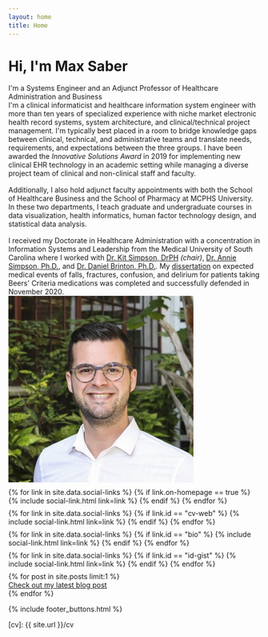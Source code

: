 ```yaml
---
layout: home
title: Home
---
```


<div id ="intro-wrapper" class="l-middle">
 <div id="intro-title-wrapper" class="intro-left">
  <h1 id="intro-title">Hi, I'm Max Saber</h1>
  <div id="intro-subtitle">
   I'm a Systems Engineer and an Adjunct Professor of Healthcare Administration and Business
  </div>
 </div>
 <div class="intro-left">
 <div class="intro-left">
  I'm a clinical informaticist and healthcare information system engineer with more than ten years of specialized experience with niche market electronic health record systems, system architecture, and clinical/technical project management. I'm typically best placed in a room to bridge knowledge gaps between clinical, technical, and administrative teams and translate needs, requirements, and expectations between the three groups. I have been awarded the <i>Innovative Solutions Award</i> in 2019 for implementing new clinical EHR technology in an academic setting while managing a diverse project team of clinical and non-clinical staff and faculty.
 </div>
 <div style="height: 1rem"></div>
 <div class="intro-left">
 Additionally, I also hold adjunct faculty appointments with both the School of Healthcare Business and the School of Pharmacy at MCPHS University. In these two departments, I teach graduate and undergraduate courses in data visualization, health informatics, human factor technology design, and statistical data analysis.
 </div>
 <div style="height: 1rem"></div>
 <div class="intro-left">
  I received my Doctorate in Healthcare Administration with a concentration in Information Systems and Leadership from the Medical University of South Carolina where I worked with <a href="https://education.musc.edu/MUSCApps/FacultyDirectory/Simpson-Kit">Dr. Kit Simpson, DrPH</a> <i>(chair)</i>, <a href="https://education.musc.edu/MUSCApps/FacultyDirectory/Simpson-Annie">Dr. Annie Simpson, Ph.D.</a>, and <a href="https://education.musc.edu/MUSCApps/FacultyDirectory/Brinton-Daniel">Dr. Daniel Brinton, Ph.D.</a>. My <a href="/papers/beers">dissertation</a> on expected medical events of falls, fractures, confusion, and delirium for patients taking Beers' Criteria medications was completed and successfully defended in November 2020.
 </div>
</div>

<div class="intro-right">
 <img id="intro-image" class="intro-right" src="/images/portrait.jpg">
 <div style="height: 0.5rem"></div>
 <div id="intro-image-links" class="intro-right">
  {% for link in site.data.social-links %}
   {% if link.on-homepage == true %}
    {% include social-link.html link=link %}
   {% endif %}
  {% endfor %}
 </div>
 <div style="height: 0.5rem"></div>
 <div id="intro-cv-wrapper" class="intro-right">
  {% for link in site.data.social-links %}
   {% if link.id == "cv-web" %}
    {% include social-link.html link=link %}
   {% endif %}
  {% endfor %}
 </div>
  <div style="height: 0.5rem"></div>
 <div id="intro-id-wrapper" class="intro-right">
  {% for link in site.data.social-links %}
   {% if link.id == "bio" %}
    {% include social-link.html link=link %}
   {% endif %}
  {% endfor %}
 </div>
 <div style="height: 0.5rem"></div>
 <div id="intro-id-wrapper" class="intro-right">
  {% for link in site.data.social-links %}
   {% if link.id == "id-gist" %}
    {% include social-link.html link=link %}
   {% endif %}
  {% endfor %}
 </div>
  <div style="height: 0.5rem"></div>
 <div id="intro-id-wrapper" class="intro-right">
    {% for post in site.posts limit:1 %}
        <div class="cv-social-link" style="display: flex">
            <div class="cv-social-link-icon-wrapper">
                <a href="{{ site.baseurl }}{{ post.url }}"><i class="fas fa-blog" style="color:#515151"></i></a>
            </div>
            <div class="cv-social-link-text-wrapper">
                <a href="{{ site.baseurl }}{{ post.url }}">Check out my latest blog post</a>
            </div>
        </div>
    {% endfor %}
 </div>
</div>

</div>

{% include footer_buttons.html %}

[cv]: {{ site.url }}/cv
